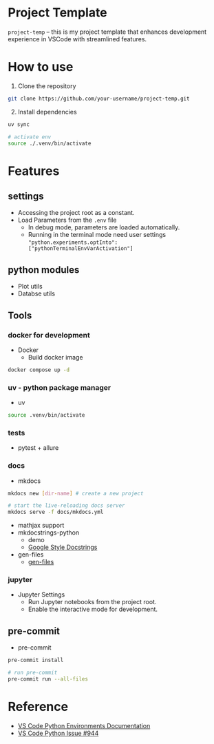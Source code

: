 # Project Template

`project-temp` – this is my project template that enhances development experience in VSCode with streamlined features.

# How to use
1. Clone the repository

```bash
git clone https://github.com/your-username/project-temp.git
```

2. Install dependencies

```bash
uv sync

# activate env
source ./.venv/bin/activate
```

# Features

## settings

* Accessing the project root as a constant.
* Load Parameters from the `.env` file
    - In debug mode, parameters are loaded automatically.
    - Running in the terminal mode need user settings `"python.experiments.optInto": ["pythonTerminalEnvVarActivation"]`

## python modules

* Plot utils
* Databse utils

## Tools

### docker for development

* Docker
    - Build docker image

```bash
docker compose up -d
```

### uv - python package manager

* uv

```bash
source .venv/bin/activate
```

### tests

* pytest + allure

### docs

* mkdocs

```bash
mkdocs new [dir-name] # create a new project

# start the live-reloading docs server
mkdocs serve -f docs/mkdocs.yml
```

- mathjax support
- mkdocstrings-python
    - demo
    - [Google Style Docstrings](https://sphinxcontrib-napoleon.readthedocs.io/en/latest/example_google.html)
- gen-files
    - [gen-files](https://mkdocstrings.github.io/recipes/)


### jupyter

* Jupyter Settings
    - Run Jupyter notebooks from the project root.
    - Enable the interactive mode for development.

## pre-commit

* pre-commit
```bash
pre-commit install

# run pre-commit
pre-commit run --all-files
```

# Reference
* [VS Code Python Environments Documentation](https://code.visualstudio.com/docs/python/environments#_creating-environments)
* [VS Code Python Issue #944](https://github.com/microsoft/vscode-python/issues/944)
